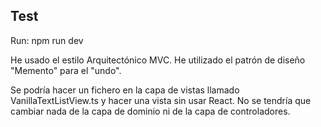 ## Test

Run:
npm run dev

He usado el estilo Arquitectónico MVC.
He utilizado el patrón de diseño "Memento" para el "undo".

Se podría hacer un fichero en la capa de vistas llamado VanillaTextListView.ts y hacer una vista sin usar React. No se tendría que cambiar nada de la capa de dominio ni de la capa de controladores.
